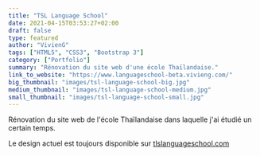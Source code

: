 ```yaml
---
title: "TSL Language School"
date: 2021-04-15T03:53:27+02:00
draft: false
type: featured
author: "VivienG"
tags: ["HTML5", "CSS3", "Bootstrap 3"]
category: ["Portfolio"]
summary: "Rénovation du site web d'une école Thaïlandaise."
link_to_website: "https://www.languageschool-beta.vivieng.com/"
big_thumbnail: "images/tsl-language-school-big.jpg"
medium_thumbnail: "images/tsl-language-school-medium.jpg"
small_thumbnail: "images/tsl-language-school-small.jpg"
---
```


Rénovation du site web de l'école Thaïlandaise dans laquelle j'ai étudié un certain temps.

Le design actuel est toujours disponible sur [tlslanguageschool.com](http://www.tlslanguageschool.com)